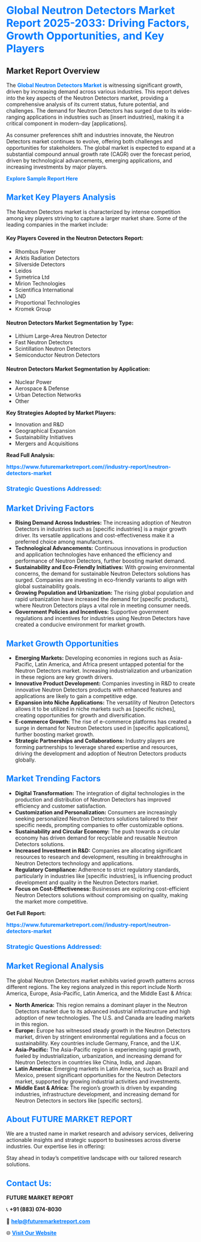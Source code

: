 <h1 style="color: #007BFF;">Global Neutron Detectors Market Report 2025-2033: Driving Factors, Growth Opportunities, and Key Players</h1>

<section id="overview">
<h2>Market Report Overview</h2>
<p>The <a href="https://www.futuremarketreport.com//industry-report/neutron-detectors-market" style="color: #007BFF; text-decoration: none;"><strong>Global Neutron Detectors Market</strong></a> is witnessing significant growth, driven by increasing demand across various industries. This report delves into the key aspects of the Neutron Detectors market, providing a comprehensive analysis of its current status, future potential, and challenges. The demand for Neutron Detectors has surged due to its wide-ranging applications in industries such as [insert industries], making it a critical component in modern-day [applications].</p>
<p>As consumer preferences shift and industries innovate, the Neutron Detectors market continues to evolve, offering both challenges and opportunities for stakeholders. The global market is expected to expand at a substantial compound annual growth rate (CAGR) over the forecast period, driven by technological advancements, emerging applications, and increasing investments by major players.</p>
</section>

<section id="overview">
<p><a href="https://www.futuremarketreport.com//request-sample/reportId=88713" style="color: #007BFF; text-decoration: none;"><strong>Explore Sample Report Here</strong></a></p>
</section>

<section id="key-players">
<h2 style="color: #007BFF;">Market Key Players Analysis</h2>
<p>The Neutron Detectors market is characterized by intense competition among key players striving to capture a larger market share. Some of the leading companies in the market include:</p>
<h4>Key Players Covered in the Neutron Detectors Report:</h4>
<ul><li>Rhombus Power</li><li>Arktis Radiation Detectors</li><li>Silverside Detectors</li><li>Leidos</li><li>Symetrica Ltd</li><li>Mirion Technologies</li><li>Scientifica International</li><li>LND</li><li>Proportional Technologies</li><li>Kromek Group</li></ul>
<h4>Neutron Detectors Market Segmentation by Type:</h4>
<ul><li>Lithium Large-Area Neutron Detector</li><li>Fast Neutron Detectors</li><li>Scintillation Neutron Detectors</li><li>Semiconductor Neutron Detectors</li></ul>

<h4>Neutron Detectors Market Segmentation by Application:</h4>
<ul><li>Nuclear Power</li><li>Aerospace &amp; Defense</li><li>Urban Detection Networks</li><li>Other</li></ul>
<p><strong>Key Strategies Adopted by Market Players:</strong></p>
<ul>
<li>Innovation and R&D</li>
<li>Geographical Expansion</li>
<li>Sustainability Initiatives</li>
<li>Mergers and Acquisitions</li>
</ul>
</section>

<section>
<p><strong>Read Full Analysis: </strong></p><a href="https://www.futuremarketreport.com//industry-report/neutron-detectors-market" style="color: #007BFF; text-decoration: none;"><strong>https://www.futuremarketreport.com//industry-report/neutron-detectors-market</strong></a>
<h3 style="color: #007BFF;">Strategic Questions Addressed:</h3>
</section>

<section id="driving-factors">
<h2 style="color: #007BFF;">Market Driving Factors</h2>
<ul>
<li><strong>Rising Demand Across Industries:</strong> The increasing adoption of Neutron Detectors in industries such as [specific industries] is a major growth driver. Its versatile applications and cost-effectiveness make it a preferred choice among manufacturers.</li>
<li><strong>Technological Advancements:</strong> Continuous innovations in production and application technologies have enhanced the efficiency and performance of Neutron Detectors, further boosting market demand.</li>
<li><strong>Sustainability and Eco-Friendly Initiatives:</strong> With growing environmental concerns, the demand for sustainable Neutron Detectors solutions has surged. Companies are investing in eco-friendly variants to align with global sustainability goals.</li>
<li><strong>Growing Population and Urbanization:</strong> The rising global population and rapid urbanization have increased the demand for [specific products], where Neutron Detectors plays a vital role in meeting consumer needs.</li>
<li><strong>Government Policies and Incentives:</strong> Supportive government regulations and incentives for industries using Neutron Detectors have created a conducive environment for market growth.</li>
</ul>
</section>

<section id="growth-opportunities">
<h2 style="color: #007BFF;">Market Growth Opportunities</h2>
<ul>
<li><strong>Emerging Markets:</strong> Developing economies in regions such as Asia-Pacific, Latin America, and Africa present untapped potential for the Neutron Detectors market. Increasing industrialization and urbanization in these regions are key growth drivers.</li>
<li><strong>Innovative Product Development:</strong> Companies investing in R&D to create innovative Neutron Detectors products with enhanced features and applications are likely to gain a competitive edge.</li>
<li><strong>Expansion into Niche Applications:</strong> The versatility of Neutron Detectors allows it to be utilized in niche markets such as [specific niches], creating opportunities for growth and diversification.</li>
<li><strong>E-commerce Growth:</strong> The rise of e-commerce platforms has created a surge in demand for Neutron Detectors used in [specific applications], further boosting market growth.</li>
<li><strong>Strategic Partnerships and Collaborations:</strong> Industry players are forming partnerships to leverage shared expertise and resources, driving the development and adoption of Neutron Detectors products globally.</li>
</ul>
</section>

<section id="trending-factors">
<h2 style="color: #007BFF;">Market Trending Factors</h2>
<ul>
<li><strong>Digital Transformation:</strong> The integration of digital technologies in the production and distribution of Neutron Detectors has improved efficiency and customer satisfaction.</li>
<li><strong>Customization and Personalization:</strong> Consumers are increasingly seeking personalized Neutron Detectors solutions tailored to their specific needs, prompting companies to offer customizable options.</li>
<li><strong>Sustainability and Circular Economy:</strong> The push towards a circular economy has driven demand for recyclable and reusable Neutron Detectors solutions.</li>
<li><strong>Increased Investment in R&D:</strong> Companies are allocating significant resources to research and development, resulting in breakthroughs in Neutron Detectors technology and applications.</li>
<li><strong>Regulatory Compliance:</strong> Adherence to strict regulatory standards, particularly in industries like [specific industries], is influencing product development and quality in the Neutron Detectors market.</li>
<li><strong>Focus on Cost-Effectiveness:</strong> Businesses are exploring cost-efficient Neutron Detectors solutions without compromising on quality, making the market more competitive.</li>
</ul>
</section>

<section>
<p><strong>Get Full Report: </strong></p><a href="https://www.futuremarketreport.com//industry-report/neutron-detectors-market" style="color: #007BFF; text-decoration: none;"><strong>https://www.futuremarketreport.com//industry-report/neutron-detectors-market</strong></a>
<h3 style="color: #007BFF;">Strategic Questions Addressed:</h3>
</section>


<section id="regional-analysis">
<h2 style="color: #007BFF;">Market Regional Analysis</h2>
<p>The global Neutron Detectors market exhibits varied growth patterns across different regions. The key regions analyzed in this report include North America, Europe, Asia-Pacific, Latin America, and the Middle East & Africa:</p>
<ul>
<li><strong>North America:</strong> This region remains a dominant player in the Neutron Detectors market due to its advanced industrial infrastructure and high adoption of new technologies. The U.S. and Canada are leading markets in this region.</li>
<li><strong>Europe:</strong> Europe has witnessed steady growth in the Neutron Detectors market, driven by stringent environmental regulations and a focus on sustainability. Key countries include Germany, France, and the U.K.</li>
<li><strong>Asia-Pacific:</strong> The Asia-Pacific region is experiencing rapid growth, fueled by industrialization, urbanization, and increasing demand for Neutron Detectors in countries like China, India, and Japan.</li>
<li><strong>Latin America:</strong> Emerging markets in Latin America, such as Brazil and Mexico, present significant opportunities for the Neutron Detectors market, supported by growing industrial activities and investments.</li>
<li><strong>Middle East & Africa:</strong> The region’s growth is driven by expanding industries, infrastructure development, and increasing demand for Neutron Detectors in sectors like [specific sectors].</li>
</ul>
</section>

<footer>
<h2 style="color: #007BFF;">About FUTURE MARKET REPORT</h2>
<p>We are a trusted name in market research and advisory services, delivering actionable insights and strategic support to businesses across diverse industries. Our expertise lies in offering:</p>

<p>Stay ahead in today’s competitive landscape with our tailored research solutions.</p>

<h2 style="color: #007BFF;">Contact Us:</h2>
<p><strong>FUTURE MARKET REPORT</strong></p>
<p>📞 <strong>+91 (883) 074-8030</strong></p>
<p>📧 <strong><a href="mailto:help@futuremarketreport.com" style="color: #007BFF;">help@futuremarketreport.com</a></strong></p>
<p>🌐 <strong><a href="https://www.futuremarketreport.com/" style="color: #007BFF;">Visit Our Website</a></strong></p>
</footer>